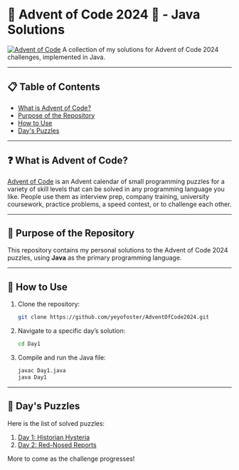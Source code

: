 # 🎄 Advent of Code 2024 🎅 - Java Solutions

[![Advent of Code](https://img.shields.io/badge/Advent%20of%20Code-2024-blue)](https://adventofcode.com/)
A collection of my solutions for Advent of Code 2024 challenges, implemented in Java.

---

## 📋 Table of Contents
- [What is Advent of Code?](#-what-is-advent-of-code)
- [Purpose of the Repository](#-purpose-of-the-repository)
- [How to Use](#-how-to-use)
- [Day's Puzzles](#-days-puzzles)

---

## ❓ What is Advent of Code?
[Advent of Code](https://adventofcode.com/ "Advent of Code") is an Advent calendar of small programming puzzles for a variety of skill levels that can be solved in any programming language you like. People use them as interview prep, company training, university coursework, practice problems, a speed contest, or to challenge each other.

---

## 🎯 Purpose of the Repository
This repository contains my personal solutions to the Advent of Code 2024 puzzles, using **Java** as the primary programming language.

---

## 🚀 How to Use
1. Clone the repository:
   ```bash
   git clone https://github.com/yeyofoster/AdventOfCode2024.git
   ```
2. Navigate to a specific day’s solution:
   ```bash
   cd Day1
   ```
3. Compile and run the Java file:
   ```bash
   javac Day1.java
   java Day1
   ```
---

## 🧩 Day's Puzzles
Here is the list of solved puzzles:
1. [Day 1: Historian Hysteria](Day1/ "Day 1: Historian Hysteria")
1. [Day 2: Red-Nosed Reports](Day2/ "Day 2: Red-Nosed Reports")

More to come as the challenge progresses!